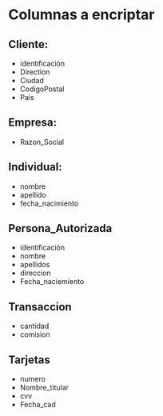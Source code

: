 # Columnas a encriptar

## Cliente:

- identificación
- Direction
- Ciudad
- CodigoPostal
- Pais

## Empresa:

- Razon_Social

## Individual:

- nombre
- apellido
- fecha_nacimiento

## Persona_Autorizada

- identificación
- nombre
- apellidos
- direccion
- Fecha_naciemiento

## Transaccion

- cantidad
- comision

## Tarjetas

- numero
- Nombre_titular
- cvv
- Fecha_cad